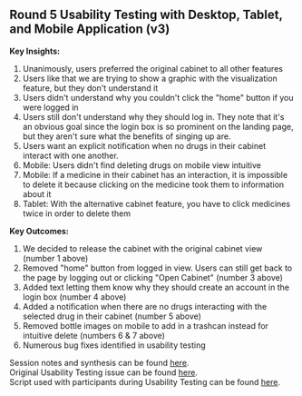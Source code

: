 ## Round 5 Usability Testing with Desktop, Tablet, and Mobile Application (v3)

**Key Insights:**  
1. Unanimously, users preferred the original cabinet to all other features  
2. Users like that we are trying to show a graphic with the visualization feature, but they don't understand it  
3. Users didn't understand why you couldn't click the "home" button if you were logged in   
4. Users still don't understand why they should log in. They note that it's an obvious goal since the login box is so prominent on the landing page, but they aren't sure what the benefits of singing up are.  
5. Users want an explicit notification when no drugs in their cabinet interact with one another.  
6. Mobile: Users didn't find deleting drugs on mobile view intuitive  
7. Mobile: If a medicine in their cabinet has an interaction, it is impossible to delete it because clicking on the medicine took them to information about it  
8. Tablet: With the alternative cabinet feature, you have to click medicines twice in order to delete them  

**Key Outcomes:**  
1. We decided to release the cabinet with the original cabinet view (number 1 above)  
2. Removed "home" button from logged in view. Users can still get back to the page by logging out or clicking "Open Cabinet" (number 3 above)  
3. Added text letting them know why they should create an account in the login box (number 4 above)  
4. Added a notification when there are no drugs interacting with the selected drug in their cabinet (number 5 above)  
5. Removed bottle images on mobile to add in a trashcan instead for intuitive delete (numbers 6 & 7 above)  
6. Numerous bug fixes identified in usability testing  

Session notes and synthesis can be found [here](https://github.com/excellaco/open-cabinet/tree/master/documents/Usability%20Testing_5).  
Original Usability Testing issue can be found [here](https://github.com/excellaco/open-cabinet/issues/48).   
Script used with participants during Usability Testing can be found [here](https://github.com/excellaco/open-cabinet/blob/master/documents/design/usability_testing/OpenCabinet%20Usability%20Test%20Script%20Template.docx).